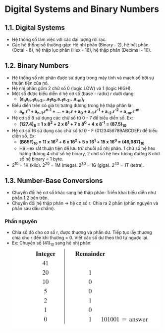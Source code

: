 # Digital Systems and Binary Numbers

## 1.1. Digital Systems
* Hệ thống số làm việc với các đại lượng rời rạc.
* Các hệ thống số thường gặp: Hệ nhị phân (Binary - 2), hệ bát phân (Octal - 8), hệ thập lục phân (Hex - 16), hệ thập phân (Decimal - 10).

## 1.2. Binary Numbers
* Hệ thống số nhị phân được sử dụng trong máy tính và mạch số bởi sự thuận tiện của nó.
* Hệ nhị phân gồm 2 chữ số 0 (logic LOW) và 1 (logic HIGH).
* Một số được biểu diễn ở hệ cơ số (base - radix) r dưới dạng:
  * **(a<sub>n</sub>a<sub>n-1</sub>a<sub>n-2</sub>...a<sub>1</sub>a<sub>0</sub>.a<sub>-1</sub>a<sub>-2</sub>...a<sub>-m</sub>)<sub>r</sub>**
* Biểu diễn trên có giá trị tương đương trong hệ thập phân là:
  * **a<sub>n</sub>.r<sup>n</sup> + a<sub>n-1</sub>.r<sup>n-1</sup> + ... + a<sub>1</sub>.r + a<sub>0</sub> + a<sub>-1</sub>.r<sup>-1</sup> + a<sub>-2</sub>.r<sup>-2</sup> + a<sub>-m</sub>.r<sup>-m</sup>**
* Hệ cơ số 8 sử dụng các chữ số từ 0 - 7 để biểu diễn số. Ex:
  * **(127.4)<sub>8</sub> = 1 x 8<sup>2</sup> + 2 x 8<sup>1</sup> + 7 x 8<sup>0</sup> + 4 x 8<sup>-1</sup> = (87.5)<sub>10</sbp>**
* Hệ cơ số 16 sử dụng các chữ số từ 0 - F (0123456789ABCDEF) để biểu diễn số. Ex:
  * **(B65F)<sub>16</sub> = 11 x 16<sup>3</sup> + 6 x 16<sup>2</sup> + 5 x 16<sup>1</sup> + 15 x 16<sup>0</sup> = (46,687)<sub>10</sub>**
  * Hệ Hex rất thuận tiện để lưu trữ chuỗi số nhị phân. 1 chữ số hệ hex tương đương 4 chữ số hệ binary, 2 chữ số hệ hex tương đương 8 chữ số hệ binary = 1 byte.
* 2<sup>10</sup> = 1K (kilo). 2<sup>20</sup> = 1M (mega). 2<sup>30</sup> = 1G (giga). 2<sup>40</sup> = 1T (tetra). 

## 1.3. Number-Base Conversions
* Chuyển đổi hệ cơ số khác sang hệ thập phân: Triển khai biểu diễn như phần 1.2 bên trên.
* Chuyển đổi hệ thập phân -> hệ cơ số r: Chia ra 2 phần (phần nguyên và phần sau dấu chấm).
### Phần nguyên
* Chia số đó cho cơ số r, được thương và phần dư. Tiếp tục lấy thương chia cho r đến khi thương = 0. Viết các số dư theo thứ tự ngược lại.
* Ex: Chuyển số (41)<sub>10</sub> sang hệ nhị phân:
  ![pic01](pic01.png)
